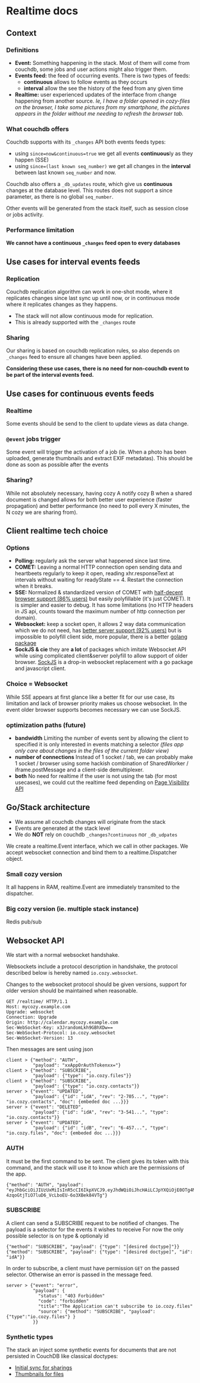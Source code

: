 # Realtime docs

## Context

### Definitions

-   **Event:** Something happening in the stack. Most of them will come from
    couchdb, some jobs and user actions might also trigger them.
-   **Events feed:** the feed of occurring events. There is two types of feeds:
    -   **continuous** allows to follow events as they occurs
    -   **interval** allow the see the history of the feed from any given time
-   **Realtime:** user experienced updates of the interface from change
    happening from another source. _Ie, I have a folder opened in cozy-files on
    the browser, I take some pictures from my smartphone, the pictures appears
    in the folder without me needing to refresh the browser tab._

### What couchdb offers

Couchdb supports with its `_changes` API both events feeds types:

-   using `since=now&continuous=true` we get all events **continuous**ly as they
    happen (SSE)
-   using `since=(last known seq_number)` we get all changes in the **interval**
    between last known `seq_number` and now.

Couchdb also offers a `_db_updates` route, which give us **continuous** changes
at the database level. This routes does not support a since parameter, as there
is no global `seq_number`.

Other events will be generated from the stack itself, such as session close or
jobs activity.

### Performance limitation

**We cannot have a continuous `_changes` feed open to every databases**

## Use cases for interval events feeds

### Replication

Couchdb replication algorithm can work in one-shot mode, where it replicates
changes since last sync up until now, or in continuous mode where it replicates
changes as they happens.

-   The stack will not allow continuous mode for replication.
-   This is already supported with the `_changes` route

### Sharing

Our sharing is based on couchdb replication rules, so also depends on `_changes`
feed to ensure all changes have been applied.

**Considering these use cases, there is no need for non-couchdb event to be part
of the interval events feed.**

## Use cases for continuous events feeds

### Realtime

Some events should be send to the client to update views as data change.

### `@event` jobs trigger

Some event will trigger the activation of a job (ie. When a photo has been
uploaded, generate thumbnails and extract EXIF metadatas). This should be done
as soon as possible after the events

### Sharing?

While not absolutely necessary, having cozy A notify cozy B when a shared
document is changed allows for both better user experience (faster propagation)
and better performance (no need to poll every X minutes, the N cozy we are
sharing from).

## Client realtime tech choice

### Options

-   **Polling:** regularly ask the server what happened since last time.
-   **COMET:** Leaving a normal HTTP connection open sending data and heartbeets
    regularly to keep it open, reading xhr.responseText at intervals without
    waiting for readyState == 4. Restart the connection when it breaks.
-   **SSE:** Normalized & standardized version of COMET with
    [half-decent browser support (86% users)](http://caniuse.com/#feat=eventsource)
    but easily polyfillable (it's just COMET). It is simpler and easier to
    debug. It has some limitations (no HTTP headers in JS api, counts toward the
    maximum number of http connection per domain).
-   **Websocket:** keep a socket open, it allows 2 way data communication which
    we do not need, has
    [better server support (92% users)](http://caniuse.com/#feat=websockets) but
    is impossible to polyfill client side, more popular, there is a better
    [golang package](https://godoc.org/github.com/gorilla/websocket)
-   **SockJS & cie** they are **a lot** of packages which imitate Websocket API
    while using complicated client&server polyfill to allow support of older
    browser. [SockJS](https://github.com/sockjs/) is a drop-in websocket
    replacement with a go package and javascript client.

### Choice = Websocket

While SSE appears at first glance like a better fit for our use case, its
limitation and lack of browser priority makes us choose websocket. In the event
older browser supports becomes necessary we can use SockJS.

### optimization paths (future)

-   **bandwidth** Limiting the number of events sent by allowing the client to
    specified it is only interested in events matching a selector _(files app
    only care about changes in the files of the current folder view)_
-   **number of connections** Instead of 1 socket / tab, we can probably make 1
    socket / browser using some hackish combination of SharedWorker /
    iframe.postMessage and a client-side demultiplexer.
-   **both** No need for realtime if the user is not using the tab (for most
    usecases), we could cut the realtime feed depending on
    [Page Visibility API](https://www.w3.org/TR/2011/WD-page-visibility-20110602/)

## Go/Stack architecture

-   We assume all couchdb changes will originate from the stack
-   Events are generated at the stack level
-   We do **NOT** rely on couchdb `_changes?continuous` nor `_db_udpates`

We create a realtime.Event interface, which we call in other packages. We accept
websocket connection and bind them to a realtime.Dispatcher object.

### Small cozy version

It all happens in RAM, realtime.Event are immediately transmited to the
dispatcher.

### Big cozy version (ie. multiple stack instance)

Redis pub/sub

## Websocket API

We start with a normal websocket handshake.

Websockets include a protocol description in handshake, the protocol described
below is hereby named `io.cozy.websocket`.

Changes to the websocket protocol should be given versions, support for older
version should be maintained when reasonable.

```http
GET /realtime/ HTTP/1.1
Host: mycozy.example.com
Upgrade: websocket
Connection: Upgrade
Origin: http://calendar.mycozy.example.com
Sec-WebSocket-Key: x3JrandomLkh9GBhXDw==
Sec-WebSocket-Protocol: io.cozy.websocket
Sec-WebSocket-Version: 13
```

Then messages are sent using json

```
client > {"method": "AUTH",
          "payload": "xxAppOrAuthTokenxx="}
client > {"method": "SUBSCRIBE",
          "payload": {"type": "io.cozy.files"}}
client > {"method": "SUBSCRIBE",
          "payload": {"type": "io.cozy.contacts"}}
server > {"event": "UPDATED",
          "payload": {"id": "idA", "rev": "2-705...", "type": "io.cozy.contacts", "doc": {embeded doc ...}}}
server > {"event": "DELETED",
          "payload": {"id": "idA", "rev": "3-541...", "type": "io.cozy.contacts"}}
server > {"event": "UPDATED",
          "payload": {"id": "idB", "rev": "6-457...", "type": "io.cozy.files", "doc": {embeded doc ...}}}
```

### AUTH

It must be the first command to be sent. The client gives its token with this
command, and the stack will use it to know which are the permissions of the app.

```
{"method": "AUTH", "payload": "eyJhbGciOiJIUzUxMiIsInR5cCI6IkpXVCJ9.eyJhdWQiOiJhcHAiLCJpYXQiOjE0OTg4MTY1OTEsImlzcyI6ImNvenkudG9vbHM6ODA4MCIsInN1YiI6Im1pbmkifQ.eH9DhoHz7rg8gR7noAiKfeo8eL3Q_PzyuskO_x3T8Hlh9q_IV-4zqoGtjTiO7luD6_VcLboEU-6o3XBek84VTg"}
```

### SUBSCRIBE

A client can send a SUBSCRIBE request to be notified of changes. The payload is
a selector for the events it wishes to receive For now the only possible
selector is on type & optionaly id

```
{"method": "SUBSCRIBE", "payload": {"type": "[desired doctype]"}}
{"method": "SUBSCRIBE", "payload": {"type": "[desired doctype]", "id": "idA"}}
```

In order to subscribe, a client must have permission `GET` on the passed
selector. Otherwise an error is passed in the message feed.

```
server > {"event": "error",
          "payload": {
            "status": "403 Forbidden"
            "code": "forbidden"
            "title":"The Application can't subscribe to io.cozy.files"
            "source": {"method": "SUBSCRIBE", "payload": {"type":"io.cozy.files"} }
          }}
```

### Synthetic types

The stack an inject some synthetic events for documents that are not persisted
in CouchDB like classical doctypes:

- [Initial sync for sharings](https://docs.cozy.io/en/cozy-stack/sharing/#real-time-via-websockets)
- [Thumbnails for files](https://docs.cozy.io/en/cozy-stack/files/#real-time-via-websockets)
